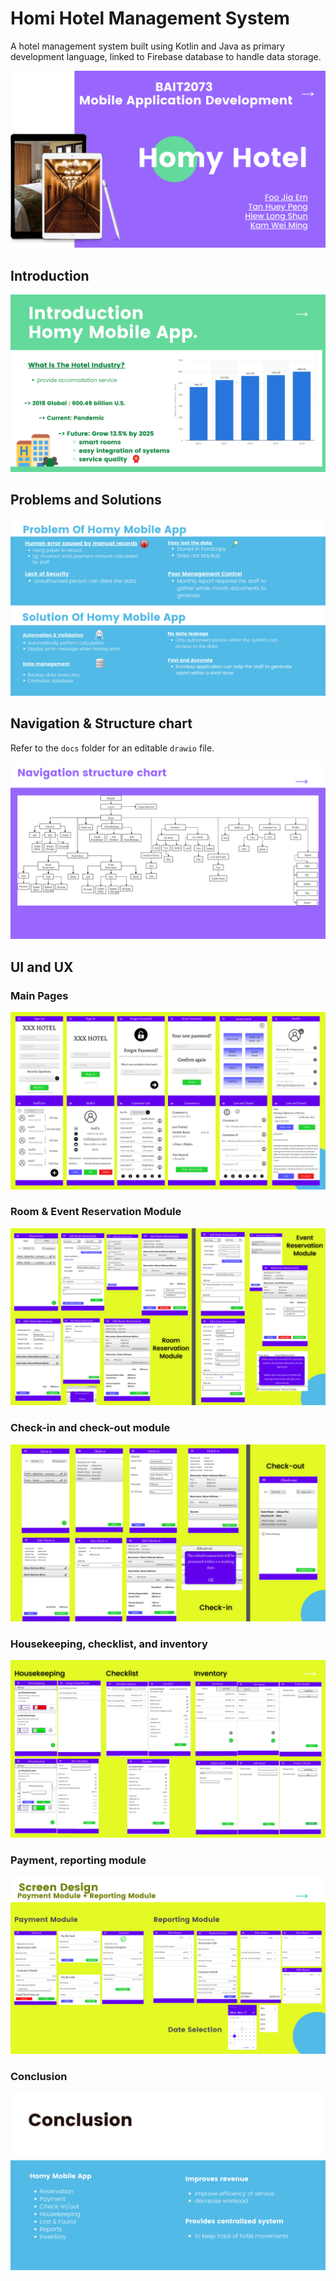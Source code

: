 # Homi Hotel Management System

A hotel management system built using Kotlin and Java as primary development language, linked to Firebase database to handle data storage.

![Cover Image](docs/img/1-cover.png)

## Introduction

![Introduction](docs/img/2-intro.png)

## Problems and Solutions

![Problems & solutions](docs/img/3-problems-and-solutions.png)

## Navigation & Structure chart

Refer to the `docs` folder for an editable `drawio` file.

![Navigation & Structure chart of Homi](docs/img/4-navigation-structure-chart.png)

## UI and UX

### Main Pages

![Main Pages](docs/img/5-main-pages.png)

### Room & Event Reservation Module

![Room & Event Reservation Module](docs/img/6-room-reservation-and-event-reservation-module.png)

### Check-in and check-out module

![Check-in and check-out module](docs/img/7-check-in-and-check-out-module.png)

### Housekeeping, checklist, and inventory

![Housekeeping, checklist, and inventory](docs/img/8-housekeeping-checklist-inventory.png)

### Payment, reporting module

![Housekeeping, checklist, and inventory](docs/img/9-payment-and-reporting-module.png)

### Conclusion

![Conclusion](docs/img/10-conclusion.png)